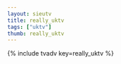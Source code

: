 ```yaml
--- 
layout: sieutv
title: really_uktv
tags: ["uktv"]
thumb: really_uktv
---
```

{% include tvadv key=really_uktv %}
